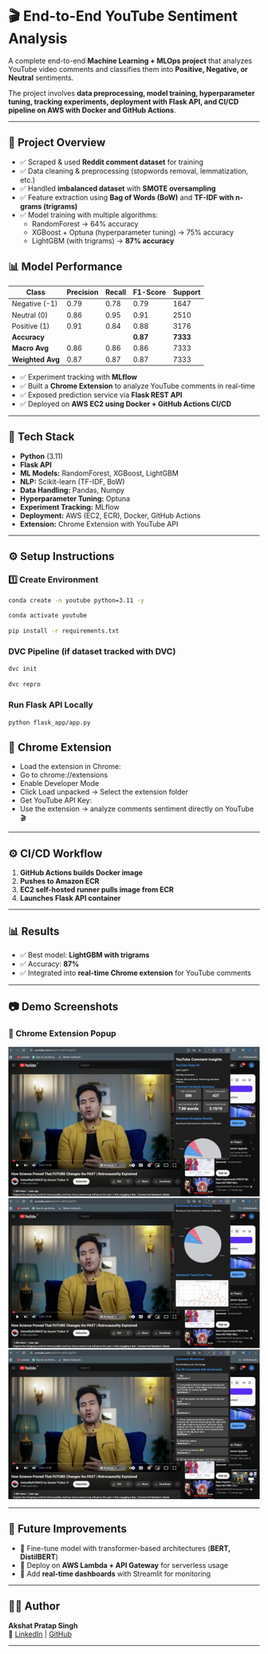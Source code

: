 # 🎬 End-to-End YouTube Sentiment Analysis  

A complete end-to-end **Machine Learning + MLOps project** that analyzes YouTube video comments and classifies them into **Positive, Negative, or Neutral** sentiments.  

The project involves **data preprocessing, model training, hyperparameter tuning, tracking experiments, deployment with Flask API, and CI/CD pipeline on AWS with Docker and GitHub Actions**.  

---

## 📌 Project Overview  
- ✅ Scraped & used **Reddit comment dataset** for training  
- ✅ Data cleaning & preprocessing (stopwords removal, lemmatization, etc.)  
- ✅ Handled **imbalanced dataset** with **SMOTE oversampling**  
- ✅ Feature extraction using **Bag of Words (BoW)** and **TF-IDF with n-grams (trigrams)**  
- ✅ Model training with multiple algorithms:
  - RandomForest → 64% accuracy  
  - XGBoost + Optuna (hyperparameter tuning) → 75% accuracy  
  - LightGBM (with trigrams) → **87% accuracy**  

## 📊 Model Performance

| Class         | Precision | Recall | F1-Score | Support |
|---------------|-----------|--------|----------|---------|
| Negative (-1) | 0.79      | 0.78   | 0.79     | 1647    |
| Neutral (0)   | 0.86      | 0.95   | 0.91     | 2510    |
| Positive (1)  | 0.91      | 0.84   | 0.88     | 3176    |
| **Accuracy**  |           |        | **0.87** | **7333**|
| **Macro Avg** | 0.86      | 0.86   | 0.86     | 7333    |
| **Weighted Avg** | 0.87   | 0.87   | 0.87     | 7333    |



- ✅ Experiment tracking with **MLflow**  
- ✅ Built a **Chrome Extension** to analyze YouTube comments in real-time  
- ✅ Exposed prediction service via **Flask REST API**  
- ✅ Deployed on **AWS EC2 using Docker + GitHub Actions CI/CD**  

---

## 🚀 Tech Stack
- **Python** (3.11)  
- **Flask API**  
- **ML Models:** RandomForest, XGBoost, LightGBM  
- **NLP:** Scikit-learn (TF-IDF, BoW)  
- **Data Handling:** Pandas, Numpy  
- **Hyperparameter Tuning:** Optuna  
- **Experiment Tracking:** MLflow  
- **Deployment:** AWS (EC2, ECR), Docker, GitHub Actions  
- **Extension:** Chrome Extension with YouTube API  

---

## ⚙️ Setup Instructions  

### 1️⃣ Create Environment  
```bash
conda create -n youtube python=3.11 -y
```
```bash 
conda activate youtube
````
```bash
pip install -r requirements.txt
```

### DVC Pipeline (if dataset tracked with DVC)

```bash
dvc init
```
```bash
dvc repro
```
### Run Flask API Locally

```bash
python flask_app/app.py
```

## 🎯 Chrome Extension

- Load the extension in Chrome:
- Go to chrome://extensions
- Enable Developer Mode
- Click Load unpacked → Select the extension folder
- Get YouTube API Key:
- Use the extension → analyze comments sentiment directly on YouTube 🎬


---

## ⚙️ CI/CD Workflow  

1. **GitHub Actions builds Docker image**  
2. **Pushes to Amazon ECR**  
3. **EC2 self-hosted runner pulls image from ECR**  
4. **Launches Flask API container**  

---

## 📊 Results  

- ✅ Best model: **LightGBM with trigrams**  
- ✅ Accuracy: **87%**  
- ✅ Integrated into **real-time Chrome extension** for YouTube comments  

---

## 📷 Demo Screenshots  

### 🔹 Chrome Extension Popup
![Extension Screenshot](screenshots/ss1.png)
![Extension Screenshot](screenshots/ss2.png)
![Extension Screenshot](screenshots/ss3.png)

---

## 📌 Future Improvements  

- 🔹 Fine-tune model with transformer-based architectures (**BERT, DistilBERT**)  
- 🔹 Deploy on **AWS Lambda + API Gateway** for serverless usage  
- 🔹 Add **real-time dashboards** with Streamlit for monitoring  

---

## 👨‍💻 Author  

**Akshat Pratap Singh**  
🔗 [LinkedIn](#) | [GitHub](https://github.com/Akshat48002)  

---

